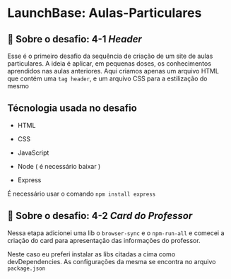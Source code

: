 # LaunchBase: Aulas-Particulares

## :rocket: Sobre o desafio: 4-1 <i>Header</i>

Esse é o primeiro desafio da sequência de criação de um site de aulas particulares. A ideia é aplicar, em pequenas doses, os conhecimentos aprendidos nas aulas anteriores. Aqui criamos apenas um arquivo HTML que contém uma `tag header`, e um arquivo CSS para a estilização do mesmo

## Técnologia usada no desafio

-  HTML

-  CSS

-  JavaScript

-  Node ( é necessário baixar )

-  Express

É necessário usar o comando <code>npm install express</code>

## :rocket: Sobre o desafio: 4-2 <i> Card do Professor </i>

Nessa etapa adicionei uma lib o `browser-sync` e o `npm-run-all` e comecei a criação do card para apresentação das informações do professor.

Neste caso eu preferi instalar as libs citadas a cima como devDependencies. As configurações da mesma se encontra no arquivo `package.json`
